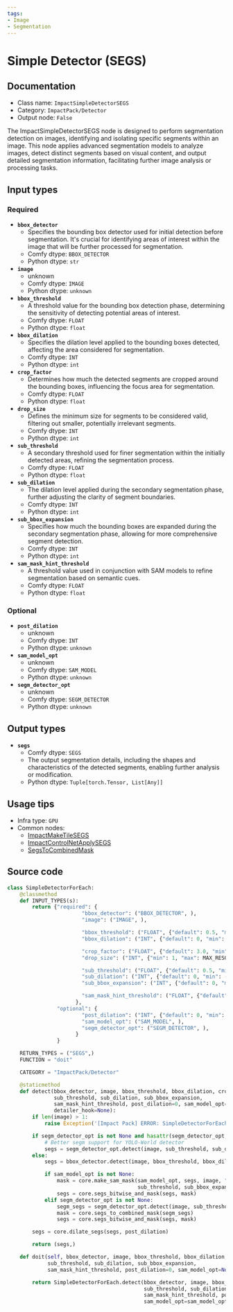 ```yaml
---
tags:
- Image
- Segmentation
---
```


# Simple Detector (SEGS)
## Documentation
- Class name: `ImpactSimpleDetectorSEGS`
- Category: `ImpactPack/Detector`
- Output node: `False`

The ImpactSimpleDetectorSEGS node is designed to perform segmentation detection on images, identifying and isolating specific segments within an image. This node applies advanced segmentation models to analyze images, detect distinct segments based on visual content, and output detailed segmentation information, facilitating further image analysis or processing tasks.
## Input types
### Required
- **`bbox_detector`**
    - Specifies the bounding box detector used for initial detection before segmentation. It's crucial for identifying areas of interest within the image that will be further processed for segmentation.
    - Comfy dtype: `BBOX_DETECTOR`
    - Python dtype: `str`
- **`image`**
    - unknown
    - Comfy dtype: `IMAGE`
    - Python dtype: `unknown`
- **`bbox_threshold`**
    - A threshold value for the bounding box detection phase, determining the sensitivity of detecting potential areas of interest.
    - Comfy dtype: `FLOAT`
    - Python dtype: `float`
- **`bbox_dilation`**
    - Specifies the dilation level applied to the bounding boxes detected, affecting the area considered for segmentation.
    - Comfy dtype: `INT`
    - Python dtype: `int`
- **`crop_factor`**
    - Determines how much the detected segments are cropped around the bounding boxes, influencing the focus area for segmentation.
    - Comfy dtype: `FLOAT`
    - Python dtype: `float`
- **`drop_size`**
    - Defines the minimum size for segments to be considered valid, filtering out smaller, potentially irrelevant segments.
    - Comfy dtype: `INT`
    - Python dtype: `int`
- **`sub_threshold`**
    - A secondary threshold used for finer segmentation within the initially detected areas, refining the segmentation process.
    - Comfy dtype: `FLOAT`
    - Python dtype: `float`
- **`sub_dilation`**
    - The dilation level applied during the secondary segmentation phase, further adjusting the clarity of segment boundaries.
    - Comfy dtype: `INT`
    - Python dtype: `int`
- **`sub_bbox_expansion`**
    - Specifies how much the bounding boxes are expanded during the secondary segmentation phase, allowing for more comprehensive segment detection.
    - Comfy dtype: `INT`
    - Python dtype: `int`
- **`sam_mask_hint_threshold`**
    - A threshold value used in conjunction with SAM models to refine segmentation based on semantic cues.
    - Comfy dtype: `FLOAT`
    - Python dtype: `float`
### Optional
- **`post_dilation`**
    - unknown
    - Comfy dtype: `INT`
    - Python dtype: `unknown`
- **`sam_model_opt`**
    - unknown
    - Comfy dtype: `SAM_MODEL`
    - Python dtype: `unknown`
- **`segm_detector_opt`**
    - unknown
    - Comfy dtype: `SEGM_DETECTOR`
    - Python dtype: `unknown`
## Output types
- **`segs`**
    - Comfy dtype: `SEGS`
    - The output segmentation details, including the shapes and characteristics of the detected segments, enabling further analysis or modification.
    - Python dtype: `Tuple[torch.Tensor, List[Any]]`
## Usage tips
- Infra type: `GPU`
- Common nodes:
    - [ImpactMakeTileSEGS](../../ComfyUI-Impact-Pack/Nodes/ImpactMakeTileSEGS.md)
    - [ImpactControlNetApplySEGS](../../ComfyUI-Impact-Pack/Nodes/ImpactControlNetApplySEGS.md)
    - [SegsToCombinedMask](../../ComfyUI-Impact-Pack/Nodes/SegsToCombinedMask.md)



## Source code
```python
class SimpleDetectorForEach:
    @classmethod
    def INPUT_TYPES(s):
        return {"required": {
                        "bbox_detector": ("BBOX_DETECTOR", ),
                        "image": ("IMAGE", ),

                        "bbox_threshold": ("FLOAT", {"default": 0.5, "min": 0.0, "max": 1.0, "step": 0.01}),
                        "bbox_dilation": ("INT", {"default": 0, "min": -512, "max": 512, "step": 1}),

                        "crop_factor": ("FLOAT", {"default": 3.0, "min": 1.0, "max": 100, "step": 0.1}),
                        "drop_size": ("INT", {"min": 1, "max": MAX_RESOLUTION, "step": 1, "default": 10}),

                        "sub_threshold": ("FLOAT", {"default": 0.5, "min": 0.0, "max": 1.0, "step": 0.01}),
                        "sub_dilation": ("INT", {"default": 0, "min": -512, "max": 512, "step": 1}),
                        "sub_bbox_expansion": ("INT", {"default": 0, "min": 0, "max": 1000, "step": 1}),

                        "sam_mask_hint_threshold": ("FLOAT", {"default": 0.7, "min": 0.0, "max": 1.0, "step": 0.01}),
                      },
                "optional": {
                        "post_dilation": ("INT", {"default": 0, "min": -512, "max": 512, "step": 1}),
                        "sam_model_opt": ("SAM_MODEL", ),
                        "segm_detector_opt": ("SEGM_DETECTOR", ),
                      }
                }

    RETURN_TYPES = ("SEGS",)
    FUNCTION = "doit"

    CATEGORY = "ImpactPack/Detector"

    @staticmethod
    def detect(bbox_detector, image, bbox_threshold, bbox_dilation, crop_factor, drop_size,
               sub_threshold, sub_dilation, sub_bbox_expansion,
               sam_mask_hint_threshold, post_dilation=0, sam_model_opt=None, segm_detector_opt=None,
               detailer_hook=None):
        if len(image) > 1:
            raise Exception('[Impact Pack] ERROR: SimpleDetectorForEach does not allow image batches.\nPlease refer to https://github.com/ltdrdata/ComfyUI-extension-tutorials/blob/Main/ComfyUI-Impact-Pack/tutorial/batching-detailer.md for more information.')

        if segm_detector_opt is not None and hasattr(segm_detector_opt, 'bbox_detector') and segm_detector_opt.bbox_detector == bbox_detector:
            # Better segm support for YOLO-World detector
            segs = segm_detector_opt.detect(image, sub_threshold, sub_dilation, crop_factor, drop_size, detailer_hook=detailer_hook)
        else:
            segs = bbox_detector.detect(image, bbox_threshold, bbox_dilation, crop_factor, drop_size, detailer_hook=detailer_hook)

            if sam_model_opt is not None:
                mask = core.make_sam_mask(sam_model_opt, segs, image, "center-1", sub_dilation,
                                          sub_threshold, sub_bbox_expansion, sam_mask_hint_threshold, False)
                segs = core.segs_bitwise_and_mask(segs, mask)
            elif segm_detector_opt is not None:
                segm_segs = segm_detector_opt.detect(image, sub_threshold, sub_dilation, crop_factor, drop_size, detailer_hook=detailer_hook)
                mask = core.segs_to_combined_mask(segm_segs)
                segs = core.segs_bitwise_and_mask(segs, mask)

        segs = core.dilate_segs(segs, post_dilation)

        return (segs,)

    def doit(self, bbox_detector, image, bbox_threshold, bbox_dilation, crop_factor, drop_size,
             sub_threshold, sub_dilation, sub_bbox_expansion,
             sam_mask_hint_threshold, post_dilation=0, sam_model_opt=None, segm_detector_opt=None):

        return SimpleDetectorForEach.detect(bbox_detector, image, bbox_threshold, bbox_dilation, crop_factor, drop_size,
                                            sub_threshold, sub_dilation, sub_bbox_expansion,
                                            sam_mask_hint_threshold, post_dilation=post_dilation,
                                            sam_model_opt=sam_model_opt, segm_detector_opt=segm_detector_opt)

```

